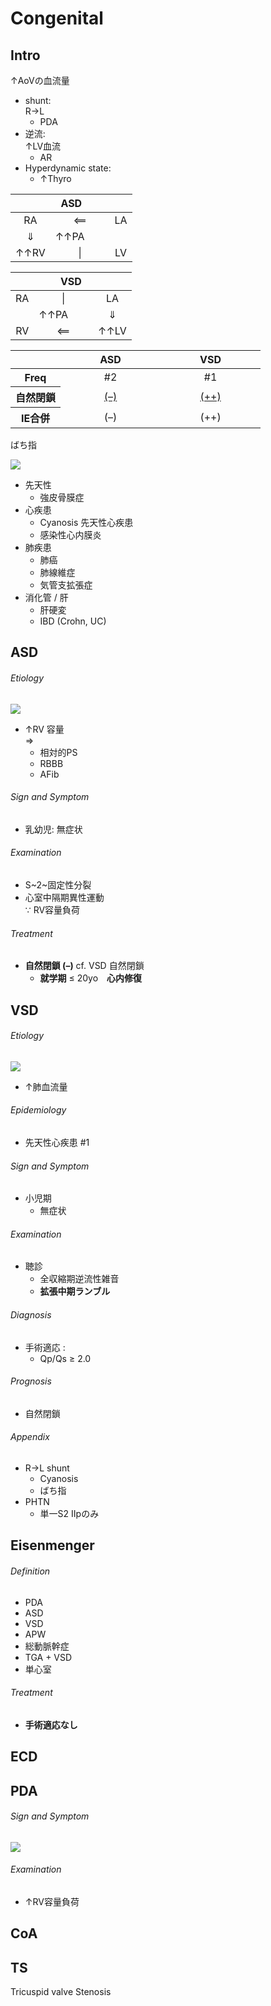 <!--
Filename: 	Congenital.md
Project: 	/Users/shume/Developer/mnemosyne/docs/MMB/docs/c_CV
Author: 	shumez <https://github.com/shumez>
Created: 	2019-04-03 17:26:1
Modified: 	2019-09-05 17:27:50
-----
Copyright (c) 2019 shumez
-->

# Congenital

## Intro

↑AoVの血流量

- shunt:  
	R→L
	- PDA
- 逆流:  
	↑LV血流
	- AR
- Hyperdynamic state:
	- ↑Thyro

<table>
	<thead>
		<tr>
			<th colspan="4">ASD</th>
		</tr>
	</thead>
	<tbody>
		<tr>
			<td align="center">RA</td>
			<td align="center" colspan="2">&xlArr;</td>
			<td align="center">LA</td>
		</tr>
		<tr>
			<td align="center">&dArr;</td>
			<td>&uarr;&uarr;PA</td>
			<td>　</td>
			<td></td>
		</tr>
		<tr>
			<td align="center">&uarr;&uarr;RV</td>
			<td align="center" colspan="2">|</td>
			<td align="center">LV</td>
		</tr>
	</tbody>
</table>

<table>
	<thead>
		<tr>
			<th colspan="4">VSD</th>
		</tr>
	</thead>
	<tbody>
		<tr>
			<td align="center">RA</td>
			<td align="center" colspan="2">|</td>
			<td align="center">LA</td>
		</tr>
		<tr>
			<td></td>
			<td>&uarr;&uarr;PA</td>
			<td>　</td>
			<td align="center">&dArr;</td>
		</tr>
		<tr>
			<td align="center">RV</td>
			<td align="center" colspan="2">&xlArr;</td>
			<td align="center">&uarr;&uarr;LV</td>
		</tr>
	</tbody>
</table>

<table>
	<thead>
		<tr>
			<th width="20%"></th>
			<th width="40%">ASD</th>
			<th width="40%">VSD</th>
		</tr>
	</thead>
	<tbody>
		<tr>
			<th>Freq</th>
			<td align="center">#2</td>
			<td align="center">#1</td>
		</tr>
		<tr>
			<th>自然閉鎖</th>
			<td align="center"><u>(–)</u></td>
			<td align="center"><u>(++)</u></td>
		</tr>
		<tr>
			<th>IE合併</th>
			<td align="center">(–)</td>
			<td align="center">(++)</td>
		</tr>
	</tbody>
</table>

ばち指

![](https://qb.medilink-study.com/images/108I046_bas_010.jpg)

- 先天性
	- 強皮骨膜症
- 心疾患
	- Cyanosis 先天性心疾患
	- 感染性心内膜炎
- 肺疾患
	- 肺癌
	- 肺線維症
	- 気管支拡張症
- 消化管 / 肝
	- 肝硬変
	- IBD (Crohn, UC)

<!-- <h6 id='intro-def'>Definition</h6> -->
<!-- <h6 id='intro-eti'>Etiology</h6> -->
<!-- <h6 id='intro-epi'>Epidemiology</h6> -->
<!-- <h6 id='intro-cls'>Classification</h6> -->
<!-- <h6 id='intro-sx'>Sign and Symptom</h6> -->
<!-- <h6 id='intro-cmp'>Complication</h6> -->
<!-- <h6 id='intro-ex'>Examination</h6> -->
<!-- <h6 id='intro-dx'>Diagnosis</h6> -->
<!-- <h6 id='intro-tx'>Treatment</h6> -->
<!-- <h6 id='intro-prg'>Prognosis</h6> -->
<!-- <h6 id='intro-app'>Appendix</h6> -->


## ASD

<!-- <h6 id='asd-def'>Definition</h6> -->
<h6 id='asd-eti'>Etiology</h6>

![](https://qb.medilink-study.com/images/93E023_bas_c_010.jpg)

- ↑RV 容量  
	⇒  
	- 相対的PS
	- RBBB
	- AFib

<!-- <h6 id='asd-epi'>Epidemiology</h6> -->
<!-- <h6 id='asd-cls'>Classification</h6> -->
<h6 id='asd-sx'>Sign and Symptom</h6>

- 乳幼児: 無症状

<!-- <h6 id='asd-cmp'>Complication</h6> -->
<h6 id='asd-ex'>Examination</h6>

- S~2~固定性分裂
- 心室中隔期異性運動  
	∵ RV容量負荷

<!-- <h6 id='asd-dx'>Diagnosis</h6> -->
<h6 id='asd-tx'>Treatment</h6>

- **自然閉鎖 (–)** cf. VSD 自然閉鎖
	- **就学期** ≤ 20yo　**心内修復**

<!-- <h6 id='asd-prg'>Prognosis</h6> -->
<!-- <h6 id='asd-app'>Appendix</h6> -->


## VSD

<!-- <h6 id='vsd-def'>Definition</h6> -->
<h6 id='vsd-eti'>Etiology</h6>

![](https://qb.medilink-study.com/images/102G050_bas_c_010.jpg)

- ↑肺血流量

<h6 id='vsd-epi'>Epidemiology</h6>

- 先天性心疾患 #1

<!-- <h6 id='vsd-cls'>Classification</h6> -->
<h6 id='vsd-sx'>Sign and Symptom</h6>

- 小児期
	- 無症状

<!-- <h6 id='vsd-cmp'>Complication</h6> -->
<h6 id='vsd-ex'>Examination</h6>

- 聴診
	- 全収縮期逆流性雑音
	- **拡張中期ランブル**

<h6 id='vsd-dx'>Diagnosis</h6>

- 手術適応 :
	- Qp/Qs ≥ 2.0

<!-- <h6 id='vsd-tx'>Treatment</h6> -->
<h6 id='vsd-prg'>Prognosis</h6>

- 自然閉鎖

<h6 id='vsd-app'>Appendix</h6>

- R→L shunt
	- Cyanosis
	- ばち指
- PHTN
	- 単一S2 IIpのみ


## Eisenmenger

<h6 id='eisenmenger-def'>Definition</h6>

- PDA
- ASD
- VSD
- APW
- 総動脈幹症
- TGA + VSD
- 単心室

<!-- <h6 id='eisenmenger-eti'>Etiology</h6> -->
<!-- <h6 id='eisenmenger-epi'>Epidemiology</h6> -->
<!-- <h6 id='eisenmenger-cls'>Classification</h6> -->
<!-- <h6 id='eisenmenger-sx'>Sign and Symptom</h6> -->
<!-- <h6 id='eisenmenger-cmp'>Complication</h6> -->
<!-- <h6 id='eisenmenger-ex'>Examination</h6> -->
<!-- <h6 id='eisenmenger-dx'>Diagnosis</h6> -->
<h6 id='eisenmenger-tx'>Treatment</h6>

- **手術適応なし**

<!-- <h6 id='eisenmenger-prg'>Prognosis</h6> -->
<!-- <h6 id='eisenmenger-app'>Appendix</h6> -->


## ECD

<!-- <h6 id='ecd-def'>Definition</h6> -->
<!-- <h6 id='ecd-eti'>Etiology</h6> -->
<!-- <h6 id='ecd-epi'>Epidemiology</h6> -->
<!-- <h6 id='ecd-cls'>Classification</h6> -->
<!-- <h6 id='ecd-sx'>Sign and Symptom</h6> -->
<!-- <h6 id='ecd-cmp'>Complication</h6> -->
<!-- <h6 id='ecd-ex'>Examination</h6> -->
<!-- <h6 id='ecd-dx'>Diagnosis</h6> -->
<!-- <h6 id='ecd-tx'>Treatment</h6> -->
<!-- <h6 id='ecd-prg'>Prognosis</h6> -->
<!-- <h6 id='ecd-app'>Appendix</h6> -->


## PDA

<!-- <h6 id='pda-def'>Definition</h6> -->
<!-- <h6 id='pda-eti'>Etiology</h6> -->
<!-- <h6 id='pda-epi'>Epidemiology</h6> -->
<!-- <h6 id='pda-cls'>Classification</h6> -->
<h6 id='pda-sx'>Sign and Symptom</h6>

![](https://qb.medilink-study.com/images/103I009_bas_c_010.jpg)

<!-- <h6 id='pda-cmp'>Complication</h6> -->
<h6 id='pda-ex'>Examination</h6>

- ↑RV容量負荷

<!-- <h6 id='pda-dx'>Diagnosis</h6> -->
<!-- <h6 id='pda-tx'>Treatment</h6> -->
<!-- <h6 id='pda-prg'>Prognosis</h6> -->
<!-- <h6 id='pda-app'>Appendix</h6> -->


## CoA

<!-- <h6 id='coa-def'>Definition</h6> -->
<!-- <h6 id='coa-eti'>Etiology</h6> -->
<!-- <h6 id='coa-epi'>Epidemiology</h6> -->
<!-- <h6 id='coa-cls'>Classification</h6> -->
<!-- <h6 id='coa-sx'>Sign and Symptom</h6> -->
<!-- <h6 id='coa-cmp'>Complication</h6> -->
<!-- <h6 id='coa-ex'>Examination</h6> -->
<!-- <h6 id='coa-dx'>Diagnosis</h6> -->
<!-- <h6 id='coa-tx'>Treatment</h6> -->
<!-- <h6 id='coa-prg'>Prognosis</h6> -->
<!-- <h6 id='coa-app'>Appendix</h6> -->


## TS

Tricuspid valve Stenosis

<!-- <h6 id='ts-def'>Definition</h6> -->
<!-- <h6 id='ts-eti'>Etiology</h6> -->
<!-- <h6 id='ts-epi'>Epidemiology</h6> -->
<!-- <h6 id='ts-cls'>Classification</h6> -->
<!-- <h6 id='ts-sx'>Sign and Symptom</h6> -->
<!-- <h6 id='ts-cmp'>Complication</h6> -->
<!-- <h6 id='ts-ex'>Examination</h6> -->
<!-- <h6 id='ts-dx'>Diagnosis</h6> -->
<!-- <h6 id='ts-tx'>Treatment</h6> -->
<!-- <h6 id='ts-prg'>Prognosis</h6> -->
<!-- <h6 id='ts-app'>Appendix</h6> -->


## 

<!-- ## -->
<!-- <h6 id='-def'>Definition</h6> -->
<!-- <h6 id='-eti'>Etiology</h6> -->
<!-- <h6 id='-epi'>Epidemiology</h6> -->
<!-- <h6 id='-cls'>Classification</h6> -->
<!-- <h6 id='-sx'>Sign and Symptom</h6> -->
<!-- <h6 id='-cmp'>Complication</h6> -->
<!-- <h6 id='-ex'>Examination</h6> -->
<!-- <h6 id='-dx'>Diagnosis</h6> -->
<!-- <h6 id='-tx'>Treatment</h6> -->
<!-- <h6 id='-prg'>Prognosis</h6> -->
<!-- <h6 id='-app'>Appendix</h6> -->

<!-- <style type="text/css">
	img{width: 50%; float: right;}
</style> -->